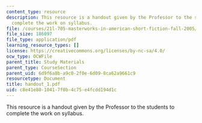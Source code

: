 ```yaml
---
content_type: resource
description: This resource is a handout given by the Professor to the students to
  complete the work on syllabus.
file: /courses/21l-705-masterworks-in-american-short-fiction-fall-2005/c8e41e8010417f0b4c75e4fcdd194d1c_handout_1.pdf
file_size: 186097
file_type: application/pdf
learning_resource_types: []
license: https://creativecommons.org/licenses/by-nc-sa/4.0/
ocw_type: OCWFile
parent_title: Study Materials
parent_type: CourseSection
parent_uid: 6d9f6a8b-a9c0-2f0e-6d09-8ca62a9661c9
resourcetype: Document
title: handout_1.pdf
uid: c8e41e80-1041-7f0b-4c75-e4fcdd194d1c
---
```

This resource is a handout given by the Professor to the students to complete the work on syllabus.